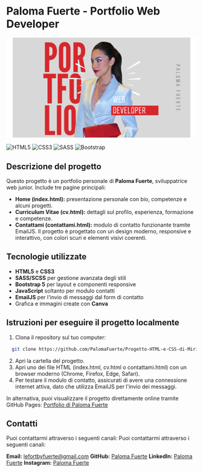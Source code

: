 # Paloma Fuerte - Portfolio Web Developer

![Homepage Screenshot](assets/img/miniatura.png)

![HTML5](https://img.shields.io/badge/HTML5-%23E34F26?style=flat&logo=html5&logoColor=white)
![CSS3](https://img.shields.io/badge/CSS3-%231572B6?style=flat&logo=css3&logoColor=white)
![SASS](https://img.shields.io/badge/SASS-%23CC6699?style=flat&logo=sass&logoColor=white)
![Bootstrap](https://img.shields.io/badge/Bootstrap-%23563D7C?style=flat&logo=bootstrap&logoColor=white)

## Descrizione del progetto

Questo progetto è un portfolio personale di **Paloma Fuerte**, sviluppatrice web junior.
Include tre pagine principali:

- **Home (index.html):** presentazione personale con bio, competenze e alcuni progetti.
- **Curriculum Vitae (cv.html):** dettagli sul profilo, esperienza, formazione e competenze.
- **Contattami (contattami.html):** modulo di contatto funzionante tramite EmailJS.
  Il progetto è progettato con un design moderno, responsive e interattivo, con colori scuri e elementi visivi coerenti.

## Tecnologie utilizzate

- **HTML5** e **CSS3**
- **SASS/SCSS** per gestione avanzata degli stili
- **Bootstrap 5** per layout e componenti responsive
- **JavaScript** soltanto per modulo contatti
- **EmailJS** per l'invio di messaggi dal form di contatto
- Grafica e immagini create con **Canva**

## Istruzioni per eseguire il progetto localmente

1. Clona il repository sul tuo computer:

```bash
  git clone https://github.com/PalomaFuerte/Progetto-HTML-e-CSS-di-Miriam-Paloma-Fuerte-Contreras.git
```

2. Apri la cartella del progetto.
3. Apri uno dei file HTML (index.html, cv.html o contattami.html) con un browser moderno (Chrome, Firefox, Edge, Safari).
4. Per testare il modulo di contatto, assicurati di avere una connessione internet attiva, dato che utilizza EmailJS per l'invio dei messaggi.

In alternativa, puoi visualizzare il progetto direttamente online tramite GitHub Pages:
[Portfolio di Paloma Fuerte](https://PalomaFuerte.github.io/Progetto-HTML-e-CSS-di-Miriam-Paloma-Fuerte-Contreras/)

## Contatti

Puoi contattarmi attraverso i seguenti canali:
Puoi contattarmi attraverso i seguenti canali:

**Email:** lefortbyfuerte@gmail.com
**GitHub:** [Paloma Fuerte](https://github.com/PalomaFuerte)
**LinkedIn:** [Paloma Fuerte](https://www.linkedin.com/in/paloma-fuerte-073160242/)
**Instagram:** [Paloma Fuerte](https://www.instagram.com/fuertepaloma)
